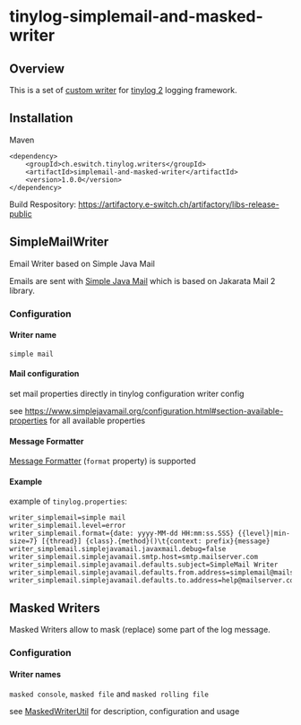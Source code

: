 # tinylog-simplemail-and-masked-writer
## Overview
This is a set of [custom writer](https://tinylog.org/v2/extending/#custom-writer) for [tinylog 2](https://tinylog.org/v2/) logging framework.

## Installation
Maven
```
<dependency>
    <groupId>ch.eswitch.tinylog.writers</groupId>
    <artifactId>simplemail-and-masked-writer</artifactId>
    <version>1.0.0</version>
</dependency>
```
Build Respository: https://artifactory.e-switch.ch/artifactory/libs-release-public

## SimpleMailWriter
Email Writer based on Simple Java Mail

Emails are sent with [Simple Java Mail](https://www.simplejavamail.org/) which is based on Jakarata Mail 2 library.

### Configuration

#### Writer name
`simple mail`

#### Mail configuration
set mail properties directly in tinylog configuration writer config

see https://www.simplejavamail.org/configuration.html#section-available-properties for all available properties

#### Message Formatter
[Message Formatter](https://tinylog.org/v2/extending/#custom-logging-api) (`format` property) is supported

#### Example
example of `tinylog.properties`:
```
writer_simplemail=simple mail
writer_simplemail.level=error
writer_simplemail.format={date: yyyy-MM-dd HH:mm:ss.SSS} {{level}|min-size=7} [{thread}] {class}.{method}()\t{context: prefix}{message}
writer_simplemail.simplejavamail.javaxmail.debug=false
writer_simplemail.simplejavamail.smtp.host=smtp.mailserver.com
writer_simplemail.simplejavamail.defaults.subject=SimpleMail Writer
writer_simplemail.simplejavamail.defaults.from.address=simplemail@mailserver.com
writer_simplemail.simplejavamail.defaults.to.address=help@mailserver.com
```

## Masked Writers
Masked Writers allow to mask (replace) some part of the log message.

### Configuration

#### Writer names
`masked console`, `masked file` and  `masked rolling file`

see [MaskedWriterUtil](src/main/java/ch/eswitch/tinylog/writers/MaskedWriterUtil.java) for description, configuration and usage






